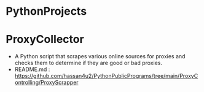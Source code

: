 # PythonProjects

# ProxyCollector
* A Python script that scrapes various online sources for proxies and checks them to determine if they are good or bad proxies.
* README.md : https://github.com/hassan4u2/PythonPublicPrograms/tree/main/ProxyControlling/ProxyScrapper
